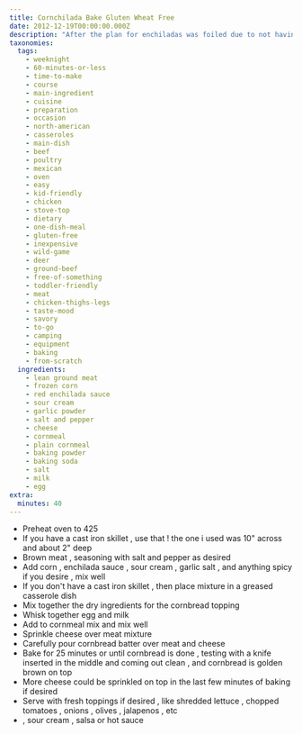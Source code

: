 ```yaml
---
title: Cornchilada Bake Gluten Wheat Free
date: 2012-12-19T00:00:00.000Z
description: "After the plan for enchiladas was foiled due to not having enough corn tortillas, i threw this together. it could easily be spiced up if you like things spicy by adding jalapenos to the cornbread topping.  i used ground turkey the first time, but any ground meat could be used. i used sour cream because my husband doesn't really care for my favorite red enchilada sauce all that much, it helped tame down the \"red\" flavor. \r\n\r\n**after preparing as written, i would have made the following changes:  add a teaspoon or two of sugar to the cornbread mix, add chopped peppers and onions to meat mixture, and personally i'd prefer the straight enchilada sauce and some spice to kick it up. overall it was a tasty and quick throw-together meal i plan to make again.**\r\n\r\nthis recipe was inspired by a recipe called cornburger pie from the cornbread bible: a recipe storybook by jennifer shambrook, phd. i love that book! it's available for kindle, too."
taxonomies:
  tags:
    - weeknight
    - 60-minutes-or-less
    - time-to-make
    - course
    - main-ingredient
    - cuisine
    - preparation
    - occasion
    - north-american
    - casseroles
    - main-dish
    - beef
    - poultry
    - mexican
    - oven
    - easy
    - kid-friendly
    - chicken
    - stove-top
    - dietary
    - one-dish-meal
    - gluten-free
    - inexpensive
    - wild-game
    - deer
    - ground-beef
    - free-of-something
    - toddler-friendly
    - meat
    - chicken-thighs-legs
    - taste-mood
    - savory
    - to-go
    - camping
    - equipment
    - baking
    - from-scratch
  ingredients:
    - lean ground meat
    - frozen corn
    - red enchilada sauce
    - sour cream
    - garlic powder
    - salt and pepper
    - cheese
    - cornmeal
    - plain cornmeal
    - baking powder
    - baking soda
    - salt
    - milk
    - egg
extra:
  minutes: 40
---
```

 - Preheat oven to 425
 - If you have a cast iron skillet , use that ! the one i used was 10" across and about 2" deep
 - Brown meat , seasoning with salt and pepper as desired
 - Add corn , enchilada sauce , sour cream , garlic salt , and anything spicy if you desire , mix well
 - If you don't have a cast iron skillet , then place mixture in a greased casserole dish
 - Mix together the dry ingredients for the cornbread topping
 - Whisk together egg and milk
 - Add to cornmeal mix and mix well
 - Sprinkle cheese over meat mixture
 - Carefully pour cornbread batter over meat and cheese
 - Bake for 25 minutes or until cornbread is done , testing with a knife inserted in the middle and coming out clean , and cornbread is golden brown on top
 - More cheese could be sprinkled on top in the last few minutes of baking if desired
 - Serve with fresh toppings if desired , like shredded lettuce , chopped tomatoes , onions , olives , jalapenos , etc
 - , sour cream , salsa or hot sauce
